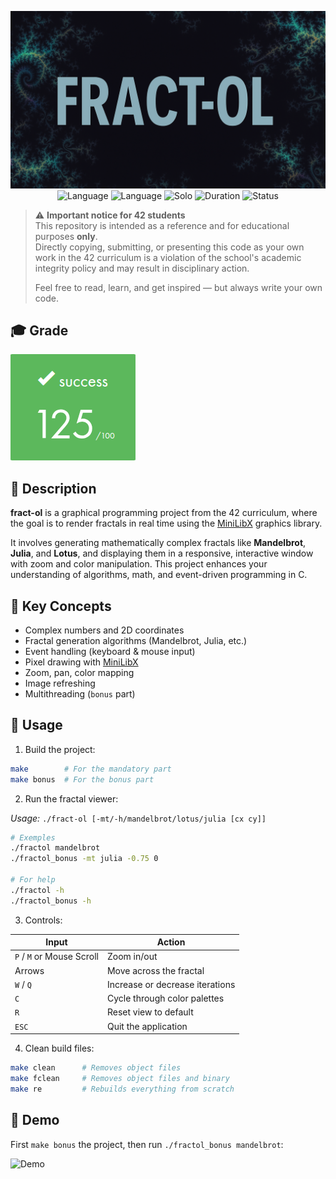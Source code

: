 <div align="center">

![Banner](assets/banner.png)  
![Language](https://img.shields.io/badge/C-00599C?logo=c&logoColor=white)
![Language](https://img.shields.io/badge/MiniLibX-black?logo=42&logoColor=fff)
![Solo](https://img.shields.io/badge/Group-Alone-gainsboro)
![Duration](https://img.shields.io/badge/Estimated%20Hours-60h-A65B23)
![Status](https://img.shields.io/badge/Status-Completed-brightgreen)

</div>

> ⚠️ **Important notice for 42 students**  
> This repository is intended as a reference and for educational purposes **only**.  
> Directly copying, submitting, or presenting this code as your own work in the 42 curriculum is a violation of the school's academic integrity policy and may result in disciplinary action.  
>  
> Feel free to read, learn, and get inspired — but always write your own code.

## 🎓 Grade
![Grade](assets/grade.png)

## 📘 Description

**fract-ol** is a graphical programming project from the 42 curriculum, where the goal is to render fractals in real time using the [MiniLibX](https://github.com/42paris/minilibx-linux) graphics library.

It involves generating mathematically complex fractals like **Mandelbrot**, **Julia**, and **Lotus**, and displaying them in a responsive, interactive window with zoom and color manipulation. This project enhances your understanding of algorithms, math, and event-driven programming in C.

## 🧠 Key Concepts

- Complex numbers and 2D coordinates
- Fractal generation algorithms (Mandelbrot, Julia, etc.)
- Event handling (keyboard & mouse input)
- Pixel drawing with [MiniLibX](https://github.com/42paris/minilibx-linux)
- Zoom, pan, color mapping
- Image refreshing
- Multithreading (`bonus` part)

## 🚀 Usage

1. Build the project:

```bash
make        # For the mandatory part
make bonus  # For the bonus part
```

2. Run the fractal viewer:

*Usage:* `./fract-ol [-mt/-h/mandelbrot/lotus/julia [cx cy]]`
```bash
# Exemples
./fractol mandelbrot
./fractol_bonus -mt julia -0.75 0

# For help
./fractol -h 
./fractol_bonus -h
```

3. Controls:

| Input                     | Action                          |
|---------------------------|---------------------------------|
| `P` / `M` or Mouse Scroll | Zoom in/out                     |
| Arrows                    | Move across the fractal         |
| `W` / `Q`                 | Increase or decrease iterations |
| `C`                       | Cycle through color palettes    |
| `R`                       | Reset view to default           |
| `ESC`                     | Quit the application            |

4. Clean build files:
```bash
make clean      # Removes object files  
make fclean     # Removes object files and binary  
make re         # Rebuilds everything from scratch
```

## 🎥 Demo

First `make bonus` the project, then run `./fractol_bonus mandelbrot`:  

![Demo](assets/demo.gif)
